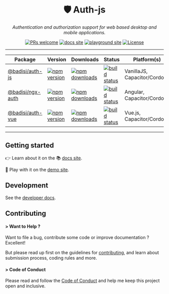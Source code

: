 <div align="center">

# 🛡️ Auth-js

<i>Authentication and authorization support for web based desktop and mobile applications.</i>

[![PRs welcome](https://img.shields.io/badge/PRs-welcome-brightgreen.svg)][pullrequest]
[![docs site](https://img.shields.io/badge/site-docs-4c8bea)][docs-site]
[![playground site](https://img.shields.io/badge/site-playground-7d5abb)][playground-site]
[![License](https://img.shields.io/npm/l/@badisi/auth-js.svg?color=ff69b4)][license]

<hr/>

Package | Version | Downloads | Status | Platform(s)
--- | --- | --- | --- | ---
[@badisi/auth-js](/libs/auth-js) | [![npm version](https://img.shields.io/npm/v/@badisi/auth-js.svg?color=blue&logo=npm)][npm-auth-js] | [![npm downloads](https://img.shields.io/npm/dw/@badisi/auth-js.svg?color=7986CB&logo=npm&label=npm)][npm-dl-auth-js] | [![build status](https://img.shields.io/github/actions/workflow/status/badisi/auth-js/ci_test_auth-js.yml?logo=github)][build-auth-js] | VanillaJS, Capacitor/Cordova
[@badisi/ngx-auth](/libs/ngx-auth) | [![npm version](https://img.shields.io/npm/v/@badisi/ngx-auth.svg?color=blue&logo=npm)][npm-ngx-auth] | [![npm downloads](https://img.shields.io/npm/dw/@badisi/ngx-auth.svg?color=7986CB&logo=npm&label=npm)][npm-dl-ngx-auth] | [![build status](https://img.shields.io/github/actions/workflow/status/badisi/auth-js/ci_test_ngx-auth.yml?logo=github)][build-ngx-auth] | Angular, Capacitor/Cordova
[@badisi/auth-vue](/libs/auth-vue) | [![npm version](https://img.shields.io/npm/v/@badisi/auth-vue.svg?color=blue&logo=npm)][npm-auth-vue] | [![npm downloads](https://img.shields.io/npm/dw/@badisi/auth-vue.svg?color=7986CB&logo=npm&label=npm)][npm-dl-auth-vue] | [![build status](https://img.shields.io/github/actions/workflow/status/badisi/auth-js/ci_test_auth-vue.yml?logo=github)][build-auth-vue] | Vue.js, Capacitor/Cordova

</div>

<hr/>


## Getting started

👉 Learn about it on the 📚 <a href="https://badisi.github.io/auth-js" target="_self">docs site</a>.

🎈 Play with it on the <a href="https://badisi.github.io/auth-js/demo-app/auth-js" target="_self">demo site</a>.


## Development

See the [developer docs][developer].


## Contributing

#### > Want to Help ?

Want to file a bug, contribute some code or improve documentation ? Excellent!

But please read up first on the guidelines for [contributing][contributing], and learn about submission process, coding rules and more.

#### > Code of Conduct

Please read and follow the [Code of Conduct][codeofconduct] and help me keep this project open and inclusive.




[npm-auth-js]: https://www.npmjs.com/package/@badisi/auth-js
[npm-ngx-auth]: https://www.npmjs.com/package/@badisi/ngx-auth
[npm-auth-vue]: https://www.npmjs.com/package/@badisi/auth-vue
[npm-dl-auth-js]: https://npmcharts.com/compare/@badisi/auth-js?minimal=true
[npm-dl-ngx-auth]: https://npmcharts.com/compare/@badisi/ngx-auth?minimal=true
[npm-dl-auth-vue]: https://npmcharts.com/compare/@badisi/auth-vue?minimal=true
[build-auth-js]: https://img.shields.io/github/actions/workflow/status/badisi/auth-js/ci_test_auth-js.yml
[build-ngx-auth]: https://img.shields.io/github/actions/workflow/status/badisi/auth-js/ci_test_ngx-auth.yml
[build-auth-vue]: https://img.shields.io/github/actions/workflow/status/badisi/auth-js/ci_test_auth-vue.yml
[pullrequest]: https://github.com/badisi/auth-js/blob/main/CONTRIBUTING.md#-submitting-a-pull-request-pr
[license]: https://github.com/badisi/auth-js/blob/main/LICENSE
[developer]: https://github.com/badisi/auth-js/blob/main/DEVELOPER.md
[contributing]: https://github.com/badisi/auth-js/blob/main/CONTRIBUTING.md
[codeofconduct]: https://github.com/badisi/auth-js/blob/main/CODE_OF_CONDUCT.md
[docs-site]: https://badisi.github.io/auth-js
[playground-site]: https://badisi.github.io/auth-js/demo-app/auth-js

